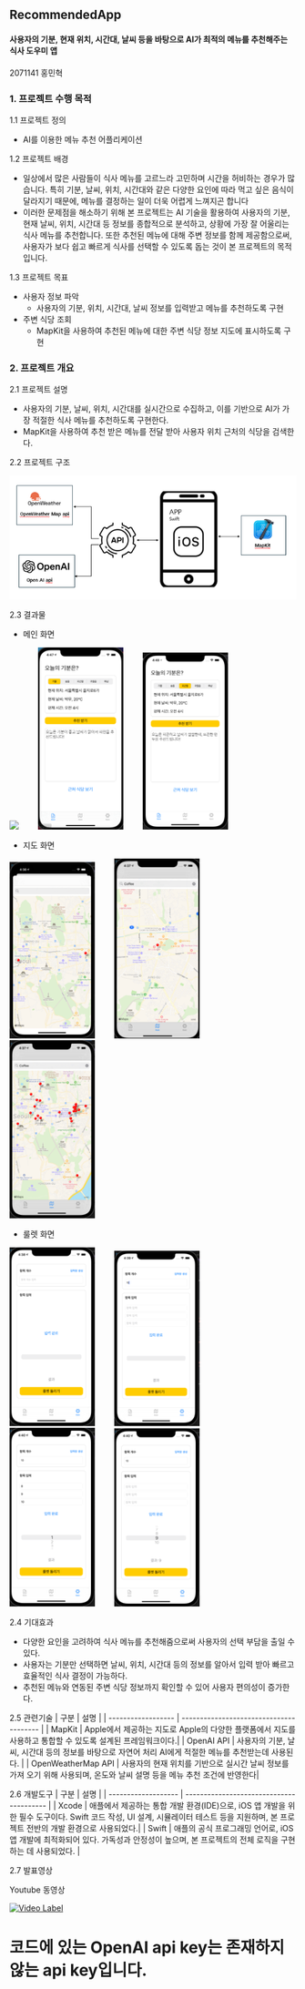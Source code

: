 ## RecommendedApp


#### 사용자의 기분, 현재 위치, 시간대, 날씨 등을 바탕으로 AI가 최적의 메뉴를 추천해주는 식사 도우미 앱

2071141 홍민혁


### 1. 프로젝트 수행 목적 

1.1 프로젝트 정의

  * AI를 이용한 메뉴 추천 어플리케이션

1.2 프로젝트 배경

  * 일상에서 많은 사람들이 식사 메뉴를 고르느라 고민하며 시간을 허비하는 경우가 많습니다. 특히 기분, 날씨, 위치, 시간대와 같은 다양한 요인에 따라 먹고 싶은 음식이 달라지기 때문에, 메뉴를 결정하는 일이 더욱 어렵게 느껴지곤 합니다
  * 이러한 문제점을 해소하기 위해 본 프로젝트는 AI 기술을 활용하여 사용자의 기분, 현재 날씨, 위치, 시간대 등 정보를 종합적으로 분석하고, 상황에 가장 잘 어울리는 식사 메뉴를 추천합니다. 또한 추천된 메뉴에 대해 주변 정보를 함께 제공함으로써, 사용자가 보다 쉽고 빠르게 식사를 선택할 수 있도록 돕는 것이 본 프로젝트의 목적입니다.
    
1.3 프로젝트 목표

 * 사용자 정보 파악
   * 사용자의 기분, 위치, 시간대, 날씨 정보를 입력받고 메뉴를 추천하도록 구현
 * 주변 식당 조회
   * MapKit을 사용하여 추천된 메뉴에 대한 주변 식당 정보 지도에 표시하도록 구현   

### 2. 프로젝트 개요

2.1 프로젝트 설명

 * 사용자의 기분, 날씨, 위치, 시간대를 실시간으로 수집하고, 이를 기반으로 AI가 가장 적절한 식사 메뉴를 추천하도록 구현한다.
 * MapKit을 사용하여 추천 받은 메뉴를 전달 받아 사용자 위치 근처의 식당을 검색한다.

2.2 프로젝트 구조

![프로젝트 구조](https://github.com/Leis0913/recommendedapp/blob/main/recommendedapp.PNG)


2.3 결과물

 * 메인 화면

<p align="left">
 <img src="https://github.com/user-attachments/assets/efb89462-ded7-430e-ad48-4c0209c8959e" width="150" style="margin-right: 30px;">
 <img src="https://github.com/Leis0913/recommendedapp/blob/main/recommended_menu.PNG" width="150" style="margin-right: 30px;">
 <img src="https://github.com/Leis0913/recommendedapp/blob/main/recommended_menu_2.PNG" width="150">
</p>

 * 지도 화면
   
<p align="left">
 <img src="https://github.com/Leis0913/recommendedapp/blob/main/map.PNG" width="150" style="margin-right: 30px;">
 <img src="https://github.com/Leis0913/recommendedapp/blob/main/find_in_map.PNG" width="150" style="margin-right: 30px;">
 <img src="https://github.com/Leis0913/recommendedapp/blob/main/found_in_map.PNG" width="150">
</p>

 * 룰렛 화면
 
 <p align="left">
 <img src="https://github.com/Leis0913/recommendedapp/blob/main/roulette.PNG" width="150" style="margin-right: 30px;">
 <img src="https://github.com/Leis0913/recommendedapp/blob/main/roulette_make_input.PNG" width="150" style="margin-right: 30px;">
 <img src="https://github.com/Leis0913/recommendedapp/blob/main/roulette_setting.PNG" width="150" style="margin-right: 30px;">
 <img src="https://github.com/Leis0913/recommendedapp/blob/main/roulette_finish.PNG" width="150">
 </p>


2.4 기대효과
 * 다양한 요인을 고려하여 식사 메뉴를 추천해줌으로써 사용자의 선택 부담을 출일 수 있다.
 * 사용자는 기분만 선택하면 날씨, 위치, 시간대 등의 정보를 알아서 입력 받아 빠르고 효율적인 식사 결정이 가능하다.
 * 추천된 메뉴와 연동된 주변 식당 정보까지 확인할 수 있어 사용자 편의성이 증가한다.

2.5 관련기술
| 구분               | 설명                                    |
| ------------------ | --------------------------------------- |
| MapKit             | Apple에서 제공하는 지도로 Apple의 다양한 플랫폼에서 지도를 사용하고 통합할 수 있도록 설계된 프레임워크이다.|
| OpenAI API         | 사용자의 기분, 날씨, 시간대 등의 정보를 바탕으로 자연어 처리 AI에게 적절한 메뉴를 추천받는데 사용된다.     |
| OpenWeatherMap API | 사용자의 현재 위치를 기반으로 실시간 날씨 정보를 가져 오기 위해 사용되며, 온도와 날씨 설명 등을 메뉴 추천 조건에 반영한다|


2.6 개발도구
| 구분                | 설명                                     |
| ------------------- | ---------------------------------------- |
| Xcode               | 	애플에서 제공하는 통합 개발 환경(IDE)으로, iOS 앱 개발을 위한 필수 도구이다. Swift 코드 작성, UI 설계, 시뮬레이터 테스트 등을 지원하며, 본 프로젝트 전반의 개발 환경으로 사용되었다.|
| Swift               | 애플의 공식 프로그래밍 언어로, iOS 앱 개발에 최적화되어 있다. 가독성과 안정성이 높으며, 본 프로젝트의 전체 로직을 구현하는 데 사용되었다. |

2.7 발표영상

Youtube 동영상

[![Video Label](http://img.youtube.com/vi/zPzaAxQ1wZc/0.jpg)](https://youtu.be/zPzaAxQ1wZc)

# 코드에 있는 OpenAI api key는 존재하지 않는 api key입니다.
